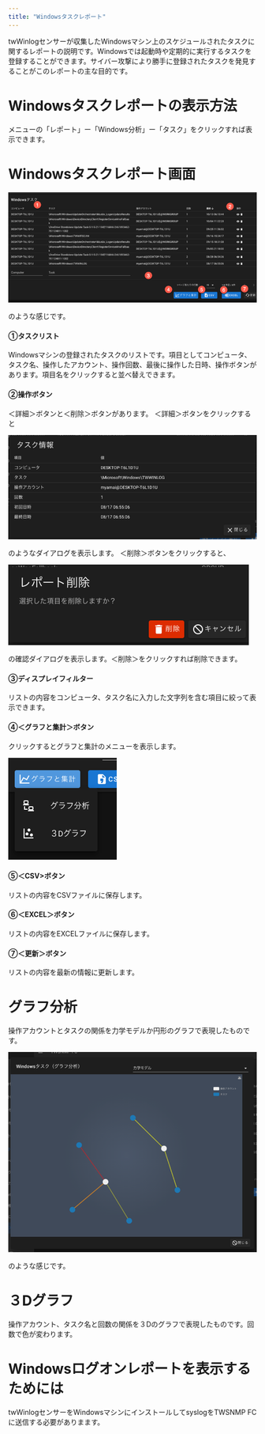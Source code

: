```yaml
---
title: "Windowsタスクレポート"
---
```


twWinlogセンサーが収集したWindowsマシン上のスケジュールされたタスクに関するレポートの説明です。Windowsでは起動時や定期的に実行するタスクを登録することができます。サイバー攻撃により勝手に登録されたタスクを発見することがこのレポートの主な目的です。


# Windowsタスクレポートの表示方法
メニューの「レポート」ー「Windows分析」ー「タスク」をクリックすれば表示できます。

# Windowsタスクレポート画面

![](/images/books/twsnmpfc-manual/picture_pc_b3f7f1971a378dbd57f422c906d71d30.png)

のような感じです。

#### ①タスクリスト
Windowsマシンの登録されたタスクのリストです。項目としてコンピュータ、タスク名、操作したアカウント、操作回数、最後に操作した日時、操作ボタンがあります。項目名をクリックすると並べ替えできます。

#### ②操作ボタン
＜詳細＞ボタンと＜削除＞ボタンがあります。
＜詳細＞ボタンをクリックすると

![](/images/books/twsnmpfc-manual/picture_pc_e735b485c6353035f9c5178e4c4e4efc.png)

のようなダイアログを表示します。
＜削除＞ボタンをクリックすると、

![](/images/books/twsnmpfc-manual/picture_pc_de1b4ec30ff1f1bde56225bdfcb5b33c.png)

の確認ダイアログを表示します。＜削除＞をクリックすれば削除できます。

#### ③ディスプレイフィルター
リストの内容をコンピュータ、タスク名に入力した文字列を含む項目に絞って表示できます。

#### ④＜グラフと集計＞ボタン
クリックするとグラフと集計のメニューを表示します。

![](/images/books/twsnmpfc-manual/picture_pc_93be641792b912fbcebeea301f19b6e8.png)

#### ⑤＜CSV>ボタン
リストの内容をCSVファイルに保存します。

#### ⑥＜EXCEL＞ボタン
リストの内容をEXCELファイルに保存します。

#### ⑦＜更新＞ボタン
リストの内容を最新の情報に更新します。

# グラフ分析
操作アカウントとタスクの関係を力学モデルか円形のグラフで表現したものです。

![](/images/books/twsnmpfc-manual/picture_pc_2f88fe10f1996cb8604d37e391d3b10e.png)

のような感じです。

# ３Dグラフ
操作アカウント、タスク名と回数の関係を３Dのグラフで表現したものです。回数で色が変わります。

# Windowsログオンレポートを表示するためには
twWinlogセンサーをWindowsマシンにインストールしてsyslogをTWSNMP FCに送信する必要がありまます。
